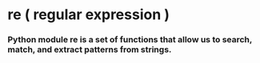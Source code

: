 # re ( regular expression )
### Python module re is a set of functions that allow us to search, match, and extract patterns from strings. 
